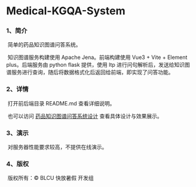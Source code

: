 # Medical-KGQA-System
### 1、简介

​	简单的药品知识图谱问答系统。

​	知识图谱服务构建使用 Apache Jena。前端构建使用 Vue3 + Vite + Element plus。后端服务由 python flask 提供，使用 ltp 进行问句解析后，发送给知识图谱服务进行查询，随后将数据格式化后返回给前端，即实现了问答功能。



### 2、详情

​	打开前后端目录 README.md 查看详细说明。

​	也可以访问 [药品知识图谱问答系统设计](https://www.glowmem.com/archives/medical-kgqa-system) 查看具体设计与效果展示。



### 3、演示

​	对服务器性能要求较高，不提供在线演示。



### 4、版权

​	版权所有：&copy; BLCU 快放暑假 开发组
